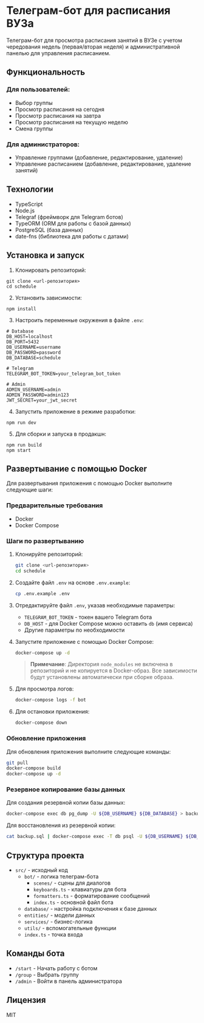 # Телеграм-бот для расписания ВУЗа

Телеграм-бот для просмотра расписания занятий в ВУЗе с учетом чередования недель (первая/вторая неделя) и административной панелью для управления расписанием.

## Функциональность

### Для пользователей:

- Выбор группы
- Просмотр расписания на сегодня
- Просмотр расписания на завтра
- Просмотр расписания на текущую неделю
- Смена группы

### Для администраторов:

- Управление группами (добавление, редактирование, удаление)
- Управление расписанием (добавление, редактирование, удаление занятий)

## Технологии

- TypeScript
- Node.js
- Telegraf (фреймворк для Telegram ботов)
- TypeORM (ORM для работы с базой данных)
- PostgreSQL (база данных)
- date-fns (библиотека для работы с датами)

## Установка и запуск

1. Клонировать репозиторий:

```
git clone <url-репозитория>
cd schedule
```

2. Установить зависимости:

```
npm install
```

3. Настроить переменные окружения в файле `.env`:

```
# Database
DB_HOST=localhost
DB_PORT=5432
DB_USERNAME=username
DB_PASSWORD=password
DB_DATABASE=schedule

# Telegram
TELEGRAM_BOT_TOKEN=your_telegram_bot_token

# Admin
ADMIN_USERNAME=admin
ADMIN_PASSWORD=admin123
JWT_SECRET=your_jwt_secret
```

4. Запустить приложение в режиме разработки:

```
npm run dev
```

5. Для сборки и запуска в продакшн:

```
npm run build
npm start
```

## Развертывание с помощью Docker

Для развертывания приложения с помощью Docker выполните следующие шаги:

### Предварительные требования

- Docker
- Docker Compose

### Шаги по развертыванию

1. Клонируйте репозиторий:

   ```bash
   git clone <url-репозитория>
   cd schedule
   ```

2. Создайте файл `.env` на основе `.env.example`:

   ```bash
   cp .env.example .env
   ```

3. Отредактируйте файл `.env`, указав необходимые параметры:

   - `TELEGRAM_BOT_TOKEN` - токен вашего Telegram бота
   - `DB_HOST` - для Docker Compose можно оставить `db` (имя сервиса)
   - Другие параметры по необходимости

4. Запустите приложение с помощью Docker Compose:

   ```bash
   docker-compose up -d
   ```

   > **Примечание**: Директория `node_modules` не включена в репозиторий и не копируется в Docker-образ. Все зависимости будут установлены автоматически при сборке образа.

5. Для просмотра логов:

   ```bash
   docker-compose logs -f bot
   ```

6. Для остановки приложения:
   ```bash
   docker-compose down
   ```

### Обновление приложения

Для обновления приложения выполните следующие команды:

```bash
git pull
docker-compose build
docker-compose up -d
```

### Резервное копирование базы данных

Для создания резервной копии базы данных:

```bash
docker-compose exec db pg_dump -U ${DB_USERNAME} ${DB_DATABASE} > backup.sql
```

Для восстановления из резервной копии:

```bash
cat backup.sql | docker-compose exec -T db psql -U ${DB_USERNAME} ${DB_DATABASE}
```

## Структура проекта

- `src/` - исходный код
  - `bot/` - логика телеграм-бота
    - `scenes/` - сцены для диалогов
    - `keyboards.ts` - клавиатуры для бота
    - `formatters.ts` - форматирование сообщений
    - `index.ts` - основной файл бота
  - `database/` - настройка подключения к базе данных
  - `entities/` - модели данных
  - `services/` - бизнес-логика
  - `utils/` - вспомогательные функции
  - `index.ts` - точка входа

## Команды бота

- `/start` - Начать работу с ботом
- `/group` - Выбрать группу
- `/admin` - Войти в панель администратора

## Лицензия

MIT
